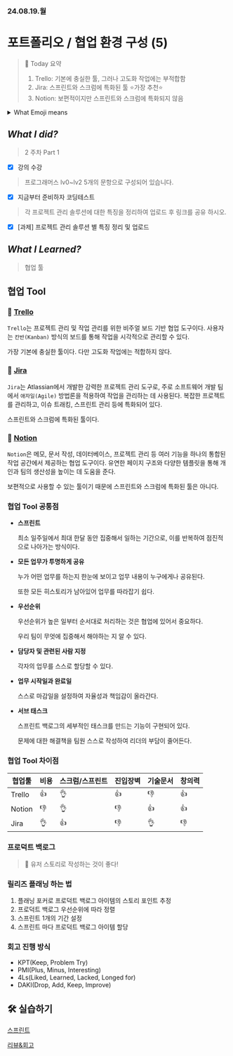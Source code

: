 ### 24.08.19.월
# 포트폴리오 / 협업 환경 구성 (5)

<blockquote>
🌟 Today 요약

1. Trello: 기본에 충실한 툴, 그러나 고도화 작업에는 부적합함
2. Jira: 스프린트와 스크럼에 특화된 툴 ⭐가장 추천⭐
3. Notion: 보편적이지만 스프린트와 스크럼에 특화되지 않음

</blockquote>

<details>
  <summary>What Emoji means</summary>
  <ul>
    <li>⭐ 중요</li>
    <li>📌 Pin Point, Tips</li>
    <li>🔑 Key Point</li>
    <li>✅ Check Point</li>
    <li>💬 강사의 말(인용)</li>
    <li>🚨 주의</li>
    <li>🚫 금지</li>
    <li>⛔ 여기서 잠깐!!</li>
    <li>🔖 잠깐 알아보기, 참고</li>
    <li>🙋‍♀️ 질문 있어요</li>
    <li>‼ 오류 발생</li>
    <li>❗ 문제 해결, Notice</li>
    <li>❓ 궁금한 점</li>
    <li>⁉ Why? 이유 설명</li>
    <li>❌⭕ Yes, No</li>
    <li>💡 깨달은 점, 생각해볼 점, 알아둘 것</li>
    <li>🔎 더 알아보기</li>
    <li>📖 개념 정리</li>
    <li>🚩 학습 목표, 방향, 배울 내용</li>
    <li>➡ 결론</li>
    <li>✏ 요점 정리</li>
    <li>🗂 내용 요약</li>
    <li>📢 공지</li>
    <li>⚙ 환경설정</li>
    <li>🔗 링크</li>
  </ul>
</details>

## *What I did?*

> 2 주차 Part 1
> 
- [x]  강의 수강

> 프로그래머스 lv0~lv2 5개의 문항으로 구성되어 있습니다.
> 
- [x]  지금부터 준비하자 코딩테스트

> 각 프로젝트 관리 솔루션에 대한 특징을 정리하여 업로드 후 링크를 공유 하시오.
> 
- [x]  [과제] 프로젝트 관리 솔루션 별 특징 정리 및 업로드

## *What I Learned?*

> 협업 툴
> 

## 협업 Tool

### 📎 [Trello](https://trello.com/)

`Trello`는 프로젝트 관리 및 작업 관리를 위한 비주얼 보드 기반 협업 도구이다. 사용자는 `칸반(Kanban)` 방식의 보드를 통해 작업을 시각적으로 관리할 수 있다.

가장 기본에 충실한 툴이다. 다만 고도화 작업에는 적합하지 않다.

### 📎 [Jira](https://www.atlassian.com/ko/software/jira)

`Jira`는 Atlassian에서 개발한 강력한 프로젝트 관리 도구로, 주로 소프트웨어 개발 팀에서 `애자일(Agile)` 방법론을 적용하여 작업을 관리하는 데 사용된다. 복잡한 프로젝트를 관리하고, 이슈 트래킹, 스프린트 관리 등에 특화되어 있다.

스프린트와 스크럼에 특화된 툴이다.

### 📎 [Notion](https://www.notion.so/)

`Notion`은 메모, 문서 작성, 데이터베이스, 프로젝트 관리 등 여러 기능을 하나의 통합된 작업 공간에서 제공하는 협업 도구이다. 유연한 페이지 구조와 다양한 템플릿을 통해 개인과 팀의 생산성을 높이는 데 도움을 준다.

보편적으로 사용할 수 있는 툴이기 때문에 스프린트와 스크럼에 특화된 툴은 아니다.

### 협업 Tool 공통점

- **스프린트**

  최소 일주일에서 최대 한달 동안 집중해서 일하는 기간으로, 이를 반복하여 점진적으로 나아가는 방식이다.

- **모든 업무가 투명하게 공유**

  누가 어떤 업무를 하는지 한눈에 보이고 업무 내용이 누구에게나 공유된다.

  또한 모든 히스토리가 남아있어 업무를 따라잡기 쉽다.

- **우선순위**

  우선순위가 높은 일부터 순서대로 처리하는 것은 협업에 있어서 중요하다.

  우리 팀이 무엇에 집중해서 해야하는 지 알 수 있다.

- **담당자 및 관련된 사람 지정**

  각자의 업무를 스스로 할당할 수 있다.

- **업무 시작일과 완료일**

  스스로 마감일을 설정하여 자율성과 책임감이 올라간다.

- **서브 태스크**
  
  스프린트 백로그의 세부적인 태스크를 만드는 기능이 구현되어 있다.
  
  문제에 대한 해결책을 팀원 스스로 작성하여 리더의 부담이 줄어든다.

### 협업 Tool 차이점

| 협업툴 | 비용 | 스크럼/스프린트 | 진입장벽 | 기술문서 | 창의력 |
| --- | --- | --- | --- | --- | --- |
| Trello | 👍 | 👌 | 👍 | 👎 | 👍 |
| Notion | 👎 | 👌 | 👎 | 👍 | 👍 |
| Jira | 👌 | 👍 | 👎 | 👌 | 👎 |

### 프로덕트 백로그

<blockquote>
📌 유저 스토리로 작성하는 것이 좋다!

</blockquote>

### 릴리즈 플래닝 하는 법

1. 플래닝 포커로 프로덕트 백로그 아이템의 스토리 포인트 추정
2. 프로덕트 백로그 우선순위에 따라 정렬
3. 스프린트 1개의 기간 설정
4. 스프린트 마다 프로덕트 백로그 아이템 할당

### 회고 진행 방식
- KPT(Keep, Problem Try)
- PMI(Plus, Minus, Interesting)
- 4Ls(Liked, Learned, Lacked, Longed for)
- DAKI(Drop, Add, Keep, Improve)

## 🛠️ 실습하기

[스프린트](https://www.notion.so/64f11f76a11a4c4a9847670eefbcc434?pvs=21)

[리뷰&회고](https://www.notion.so/b3ed569216bf43c7b0a723364f5e81a5?pvs=21)
